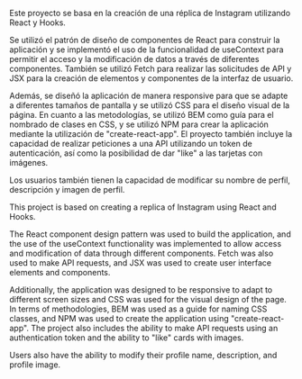Este proyecto se basa en la creación de una réplica de Instagram utilizando React y Hooks. 

Se utilizó el patrón de diseño de componentes de React para construir la aplicación y se implementó el uso de la funcionalidad de useContext para permitir el acceso y la modificación de datos a través de diferentes componentes. También se utilizó Fetch para realizar las solicitudes de API y JSX para la creación de elementos y componentes de la interfaz de usuario. 

Además, se diseñó la aplicación de manera responsive para que se adapte a diferentes tamaños de pantalla y se utilizó CSS para el diseño visual de la página.
En cuanto a las metodologías, se utilizó BEM como guía para el nombrado de clases en CSS, y se utilizó NPM para crear la aplicación mediante la utilización de "create-react-app". El proyecto también incluye la capacidad de realizar peticiones a una API utilizando un token de autenticación, así como la posibilidad de dar "like" a las tarjetas con imágenes. 

Los usuarios también tienen la capacidad de modificar su nombre de perfil, descripción y imagen de perfil.




This project is based on creating a replica of Instagram using React and Hooks. 

The React component design pattern was used to build the application, and the use of the useContext functionality was implemented to allow access and modification of data through different components. Fetch was also used to make API requests, and JSX was used to create user interface elements and components. 

Additionally, the application was designed to be responsive to adapt to different screen sizes and CSS was used for the visual design of the page. In terms of methodologies, BEM was used as a guide for naming CSS classes, and NPM was used to create the application using "create-react-app". The project also includes the ability to make API requests using an authentication token and the ability to "like" cards with images. 

Users also have the ability to modify their profile name, description, and profile image.